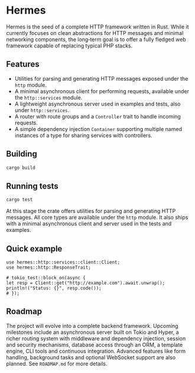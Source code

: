 # Hermes

Hermes is the seed of a complete HTTP framework written in Rust. While it
currently focuses on clean abstractions for HTTP messages and minimal
networking components, the long‑term goal is to offer a fully fledged web
framework capable of replacing typical PHP stacks.

## Features

- Utilities for parsing and generating HTTP messages exposed under the `http`
  module.
- A minimal asynchronous client for performing requests, available under
  the `http::services` module.
- A lightweight asynchronous server used in examples and tests, also under
  `http::services`.
- A router with route groups and a `Controller` trait to handle incoming
  requests.
- A simple dependency injection `Container` supporting multiple named instances
  of a type for sharing services with controllers.

## Building

```bash
cargo build
```

## Running tests

```bash
cargo test
```

At this stage the crate offers utilities for parsing and generating HTTP
messages. All core types are available under the `http` module. It also ships
with a minimal asynchronous client and server used in the tests and examples.

## Quick example

```rust,no_run
use hermes::http::services::client::Client;
use hermes::http::ResponseTrait;

# tokio_test::block_on(async {
let resp = Client::get("http://example.com").await.unwrap();
println!("Status: {}", resp.code());
# });
```

## Roadmap

The project will evolve into a complete backend framework. Upcoming milestones
include an asynchronous server built on Tokio and Hyper, a richer routing
system with middleware and dependency injection, session and security
mechanisms, database access through an ORM, a template engine, CLI tools and
continuous integration. Advanced features like form handling, background tasks
and optional WebSocket support are also planned. See `ROADMAP.md` for more
details.
